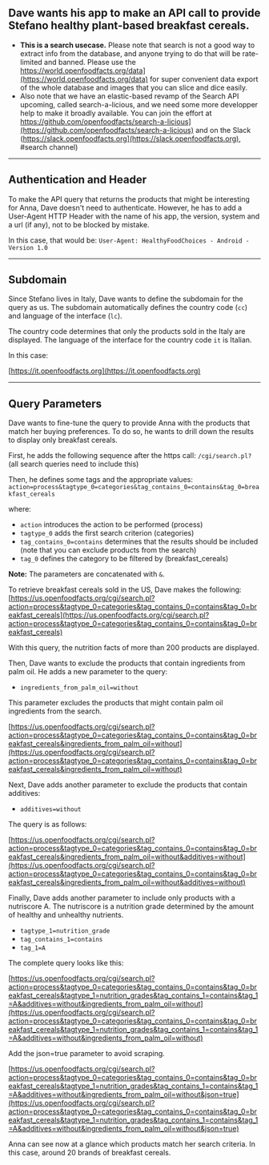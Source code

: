 **Dave** wants his app to make an API call to provide Stefano healthy plant-based breakfast cereals.
--- 
- **This is a search usecase.** Please note that search is not a good way to extract info from the database, and anyone trying to do that will be rate-limited and banned. Please use the https://world.openfoodfacts.org/data](https://world.openfoodfacts.org/data) for super convenient data export of the whole database and images that you can slice and dice easily.
- Also note that we have an elastic-based revamp of the Search API upcoming, called search-a-licious, and we need some more developper help to make it broadly available. You can join the effort at https://github.com/openfoodfacts/search-a-licious](https://github.com/openfoodfacts/search-a-licious) and on the Slack (https://slack.openfoodfacts.org](https://slack.openfoodfacts.org), #search channel)


---

## Authentication and Header

To make the API query that returns the products that might be interesting for Anna, Dave doesn't need to authenticate. However, he has to add a User-Agent HTTP Header with the name of his app, the version, system and a url (if any), not to be blocked by mistake.

In this case, that would be: `User-Agent: HealthyFoodChoices - Android - Version 1.0`

---

## Subdomain

Since Stefano lives in Italy, Dave wants to define the subdomain for the query as us. The subdomain automatically defines the country code (`cc`) and language of the interface (`lc`).

The country code determines that only the products sold in the Italy are displayed. The language of the interface for the country code `it` is Italian.

In this case:

[https://it.openfoodfacts.org](https://it.openfoodfacts.org)

---

## Query Parameters

Dave wants to fine-tune the query to provide Anna with the products that match her buying preferences. To do so, he wants to drill down the results to display only breakfast cereals.

First, he adds the following sequence after the https call: `/cgi/search.pl?` (all search queries need to include this)

Then, he defines some tags and the appropriate values: `action=process&tagtype_0=categories&tag_contains_0=contains&tag_0=breakfast_cereals`

where:

- `action` introduces the action to be performed (process)
- `tagtype_0` adds the first search criterion (categories)
- `tag_contains_0=contains` determines that the results should be included (note that you can exclude products from the search)
- `tag_0` defines the category to be filtered by (breakfast_cereals)
    

**Note:** The parameters are concatenated with `&`.

To retrieve breakfast cereals sold in the US, Dave makes the following: [https://us.openfoodfacts.org/cgi/search.pl?action=process&tagtype_0=categories&tag_contains_0=contains&tag_0=breakfast_cereals](https://us.openfoodfacts.org/cgi/search.pl?action=process&tagtype_0=categories&tag_contains_0=contains&tag_0=breakfast_cereals)

With this query, the nutrition facts of more than 200 products are displayed.

Then, Dave wants to exclude the products that contain ingredients from palm oil. He adds a new parameter to the query:

- `ingredients_from_palm_oil=without`
    

This parameter excludes the products that might contain palm oil ingredients from the search.

[https://us.openfoodfacts.org/cgi/search.pl?action=process&tagtype_0=categories&tag_contains_0=contains&tag_0=breakfast_cereals&ingredients_from_palm_oil=without](https://us.openfoodfacts.org/cgi/search.pl?action=process&tagtype_0=categories&tag_contains_0=contains&tag_0=breakfast_cereals&ingredients_from_palm_oil=without)

Next, Dave adds another parameter to exclude the products that contain additives:

- `additives=without`
    

The query is as follows:

[https://us.openfoodfacts.org/cgi/search.pl?action=process&tagtype_0=categories&tag_contains_0=contains&tag_0=breakfast_cereals&ingredients_from_palm_oil=without&additives=without](https://us.openfoodfacts.org/cgi/search.pl?action=process&tagtype_0=categories&tag_contains_0=contains&tag_0=breakfast_cereals&ingredients_from_palm_oil=without&additives=without)

Finally, Dave adds another parameter to include only products with a nutriscore A. The nutriscore is a nutrition grade determined by the amount of healthy and unhealthy nutrients.

- `tagtype_1=nutrition_grade`
- `tag_contains_1=contains`
- `tag_1=A`
    

The complete query looks like this:

[https://us.openfoodfacts.org/cgi/search.pl?action=process&tagtype_0=categories&tag_contains_0=contains&tag_0=breakfast_cereals&tagtype_1=nutrition_grades&tag_contains_1=contains&tag_1=A&additives=without&ingredients_from_palm_oil=without](https://us.openfoodfacts.org/cgi/search.pl?action=process&tagtype_0=categories&tag_contains_0=contains&tag_0=breakfast_cereals&tagtype_1=nutrition_grades&tag_contains_1=contains&tag_1=A&additives=without&ingredients_from_palm_oil=without)

Add the json=true parameter to avoid scraping.

[https://us.openfoodfacts.org/cgi/search.pl?action=process&tagtype_0=categories&tag_contains_0=contains&tag_0=breakfast_cereals&tagtype_1=nutrition_grades&tag_contains_1=contains&tag_1=A&additives=without&ingredients_from_palm_oil=without&json=true](https://us.openfoodfacts.org/cgi/search.pl?action=process&tagtype_0=categories&tag_contains_0=contains&tag_0=breakfast_cereals&tagtype_1=nutrition_grades&tag_contains_1=contains&tag_1=A&additives=without&ingredients_from_palm_oil=without&json=true)

Anna can see now at a glance which products match her search criteria. In this case, around 20 brands of breakfast cereals.
